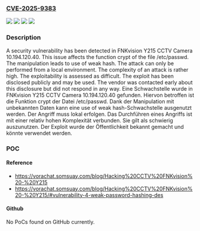 ### [CVE-2025-9383](https://cve.mitre.org/cgi-bin/cvename.cgi?name=CVE-2025-9383)
![](https://img.shields.io/static/v1?label=Product&message=Y215%20CCTV%20Camera&color=blue)
![](https://img.shields.io/static/v1?label=Version&message=10.194.120.40%20&color=brightgreen)
![](https://img.shields.io/static/v1?label=Vulnerability&message=Risky%20Cryptographic%20Algorithm&color=brightgreen)
![](https://img.shields.io/static/v1?label=Vulnerability&message=Use%20of%20Weak%20Hash&color=brightgreen)

### Description

A security vulnerability has been detected in FNKvision Y215 CCTV Camera 10.194.120.40. This issue affects the function crypt of the file /etc/passwd. The manipulation leads to use of weak hash. The attack can only be performed from a local environment. The complexity of an attack is rather high. The exploitability is assessed as difficult. The exploit has been disclosed publicly and may be used. The vendor was contacted early about this disclosure but did not respond in any way.
Eine Schwachstelle wurde in FNKvision Y215 CCTV Camera 10.194.120.40 gefunden. Hiervon betroffen ist die Funktion crypt der Datei /etc/passwd. Dank der Manipulation mit unbekannten Daten kann eine use of weak hash-Schwachstelle ausgenutzt werden. Der Angriff muss lokal erfolgen. Das Durchführen eines Angriffs ist mit einer relativ hohen Komplexität verbunden. Sie gilt als schwierig auszunutzen. Der Exploit wurde der Öffentlichkeit bekannt gemacht und könnte verwendet werden.

### POC

#### Reference
- https://vorachat.somsuay.com/blog/Hacking%20CCTV%20FNKvision%20-%20Y215
- https://vorachat.somsuay.com/blog/Hacking%20CCTV%20FNKvision%20-%20Y215/#vulnerability-4-weak-password-hashing-des

#### Github
No PoCs found on GitHub currently.

